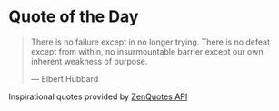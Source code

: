 # Quote of the Day

<!-- QUOTE_START -->
> There is no failure except in no longer trying. There is no defeat except from within, no insurmountable barrier except our own inherent weakness of purpose.
>
> — Elbert Hubbard

Inspirational quotes provided by <a href="https://zenquotes.io/" target="_blank">ZenQuotes API</a>
<!-- QUOTE_END -->